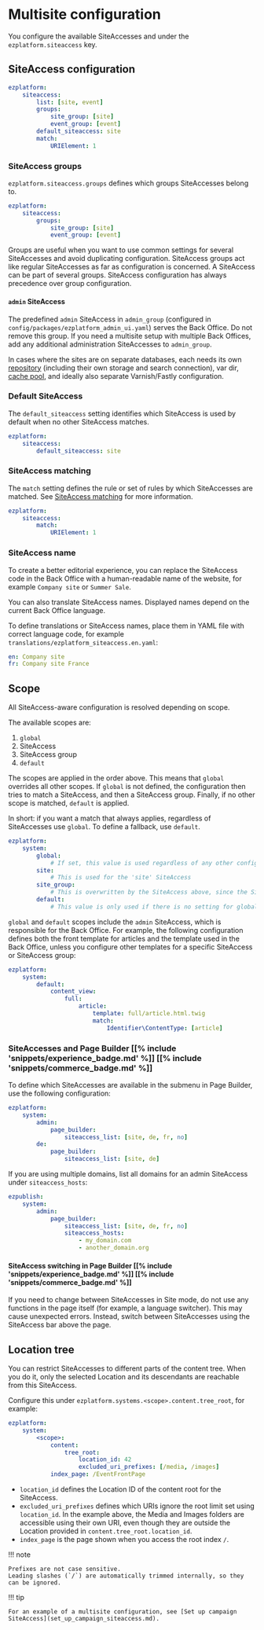# Multisite configuration

You configure the available SiteAccesses and under the `ezplatform.siteaccess` key.

## SiteAccess configuration

``` yaml
ezplatform:
    siteaccess:
        list: [site, event]
        groups:
            site_group: [site]
            event_group: [event]
        default_siteaccess: site
        match:
            URIElement: 1
```

### SiteAccess groups

`ezplatform.siteaccess.groups` defines which groups SiteAccesses belong to.

``` yaml
ezplatform:
    siteaccess:
        groups:
            site_group: [site]
            event_group: [event]
```

Groups are useful when you want to use common settings for several SiteAccesses and avoid duplicating configuration.
SiteAccess groups act like regular SiteAccesses as far as configuration is concerned.
A SiteAccess can be part of several groups. SiteAccess configuration has always precedence over group configuration.

#### `admin` SiteAccess

The predefined `admin` SiteAccess in `admin_group` (configured in `config/packages/ezplatform_admin_ui.yaml`) serves the Back Office.
Do not remove this group.
If you need a multisite setup with multiple Back Offices, add any additional administration SiteAccesses to `admin_group`.

In cases where the sites are on separate databases, each needs its own [repository](../configuration.md#configuration-examples)
(including their own storage and search connection), var dir, [cache pool](../persistence_cache.md#persistence-cache-configuration),
and ideally also separate Varnish/Fastly configuration.

### Default SiteAccess

The `default_siteaccess` setting identifies which SiteAccess is used by default when no other SiteAccess matches.

``` yaml
ezplatform:
    siteaccess:
        default_siteaccess: site
```

### SiteAccess matching

The `match` setting defines the rule or set of rules by which SiteAccesses are matched.
See [SiteAccess matching](siteaccess_matching.md) for more information.

``` yaml
ezplatform:
    siteaccess:
        match:
            URIElement: 1
```

### SiteAccess name

To create a better editorial experience, you can replace the SiteAccess code in the Back Office
with a human-readable name of the website, for example `Company site` or `Summer Sale`.

You can also translate SiteAccess names. Displayed names depend on the current Back Office language.

To define translations or SiteAccess names, place them in YAML file with correct language code,
for example `translations/ezplatform_siteaccess.en.yaml`:

``` yaml
en: Company site
fr: Company site France
```

## Scope

All SiteAccess-aware configuration is resolved depending on scope.

The available scopes are:

1. `global`
2. SiteAccess
3. SiteAccess group
4. `default`

The scopes are applied in the order above. This means that `global` overrides all other scopes.
If `global` is not defined, the configuration then tries to match a SiteAccess, and then a SiteAccess group.
Finally, if no other scope is matched, `default` is applied.

In short: if you want a match that always applies, regardless of SiteAccesses use `global`.
To define a fallback, use `default`.

``` yaml
ezplatform:
    system:
        global:
            # If set, this value is used regardless of any other configuration
        site:
            # This is used for the 'site' SiteAccess
        site_group:
            # This is overwritten by the SiteAccess above, since the SiteAccess has precedence
        default:
            # This value is only used if there is no setting for global scope, SiteAccess or SiteAccess group
```

`global` and `default` scopes include the `admin` SiteAccess, which is responsible for the Back Office.
For example, the following configuration defines both the front template for articles
and the template used in the Back Office, unless you configure other templates for a specific SiteAccess or SiteAccess group:

``` yaml
ezplatform:
    system:
        default:
            content_view:
                full:
                    article:
                        template: full/article.html.twig
                        match:
                            Identifier\ContentType: [article]
```

### SiteAccesses and Page Builder [[% include 'snippets/experience_badge.md' %]] [[% include 'snippets/commerce_badge.md' %]]

To define which SiteAccesses are available in the submenu in Page Builder, use the following configuration:

``` yaml
ezplatform:
    system:
        admin:
            page_builder:
                siteaccess_list: [site, de, fr, no]
        de:
            page_builder:
                siteaccess_list: [site, de]
```

If you are using multiple domains, list all domains for an admin SiteAccess under `siteaccess_hosts`:

``` yaml
ezpublish:
    system:
        admin:
            page_builder:
                siteaccess_list: [site, de, fr, no]
                siteaccess_hosts:
                    - my_domain.com
                    - another_domain.org
```

#### SiteAccess switching in Page Builder [[% include 'snippets/experience_badge.md' %]] [[% include 'snippets/commerce_badge.md' %]]

If you need to change between SiteAccesses in Site mode, do not use any functions in the page itself (for example, a language switcher).
This may cause unexpected errors. Instead, switch between SiteAccesses using the SiteAccess bar above the page.

## Location tree

You can restrict SiteAccesses to different parts of the content tree.
When you do it, only the selected Location and its descendants are reachable from this SiteAccess.

Configure this under `ezplatform.systems.<scope>.content.tree_root`, for example:

``` yaml
ezplatform:
    system:
        <scope>:
            content:
                tree_root:
                    location_id: 42
                    excluded_uri_prefixes: [/media, /images]
            index_page: /EventFrontPage
```

- `location_id` defines the Location ID of the content root for the SiteAccess.
- `excluded_uri_prefixes` defines which URIs ignore the root limit set using `location_id`.
In the example above, the Media and Images folders are accessible using their own URI,
even though they are outside the Location provided in `content.tree_root.location_id`.
- `index_page` is the page shown when you access the root index `/`.

!!! note
    
    Prefixes are not case sensitive.
    Leading slashes (`/`) are automatically trimmed internally, so they can be ignored.

!!! tip

    For an example of a multisite configuration, see [Set up campaign SiteAccess](set_up_campaign_siteaccess.md).
